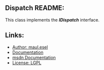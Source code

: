 ﻿## Dispatch README:
This class implements the ***IDispatch*** interface.

## Links:
* [Author: maul.esel](https://github.com/maul-esel)
* [Documentation](http://maul-esel.github.com/COM-Classes/master/Dispatch)
* [msdn Documentation](http://msdn.microsoft.com/en-us/library/windows/desktop/ms221608)
* [License: LGPL](http://www.gnu.org/licenses/lgpl-2.1.txt)